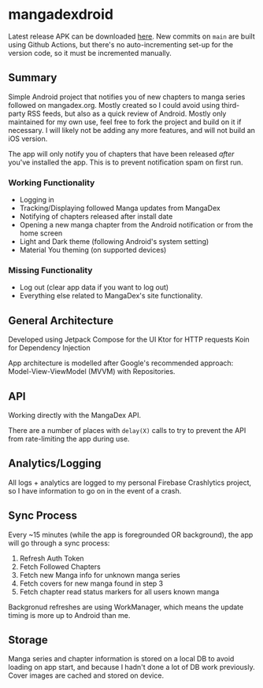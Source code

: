 # mangadexdroid

Latest release APK can be downloaded [here](https://github.com/communistWatermelon/mangadexdroid/releases). 
New commits on `main` are built using Github Actions, but there's no auto-incrementing set-up for the version code, so it must be incremented manually.

## Summary
Simple Android project that notifies you of new chapters to manga series followed on mangadex.org. Mostly created so I could avoid using third-party RSS feeds, but also as a quick review of Android.
Mostly only maintained for my own use, feel free to fork the project and build on it if necessary. I will likely not be adding any more features, and will not build an iOS version.

The app will only notify you of chapters that have been released *after* you've installed the app. This is to prevent notification spam on first run.

### Working Functionality
- Logging in
- Tracking/Displaying followed Manga updates from MangaDex
- Notifying of chapters released after install date
- Opening a new manga chapter from the Android notification or from the home screen
- Light and Dark theme (following Android's system setting)
- Material You theming (on supported devices)

### Missing Functionality
- Log out (clear app data if you want to log out)
- Everything else related to MangaDex's site functionality.


## General Architecture
Developed using Jetpack Compose for the UI
Ktor for HTTP requests
Koin for Dependency Injection

App architecture is modelled after Google's recommended approach: Model-View-ViewModel (MVVM) with Repositories.


## API
Working directly with the MangaDex API. 

There are a number of places with `delay(X)` calls to try to prevent the API from rate-limiting the app during use.


## Analytics/Logging

All logs + analytics are logged to my personal Firebase Crashlytics project, so I have information to go on in the event of a crash. 


## Sync Process

Every ~15 minutes (while the app is foregrounded OR background), the app will go through a sync process:
1. Refresh Auth Token
2. Fetch Followed Chapters
3. Fetch new Manga info for unknown manga series
4. Fetch covers for new manga found in step 3
5. Fetch chapter read status markers for all users known manga

Backgronud refreshes are using WorkManager, which means the update timing is more up to Android than me.


## Storage

Manga series and chapter information is stored on a local DB to avoid loading on app start, and because I hadn't done a lot of DB work previously.
Cover images are cached and stored on device.
